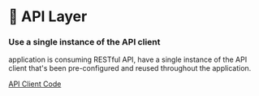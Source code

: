 # 📡 API Layer

### Use a single instance of the API client

application is consuming RESTful API, have a single instance of the API client that's been pre-configured and reused throughout the application.

[API Client Code](../src/api/AxiosPrivate.js)
